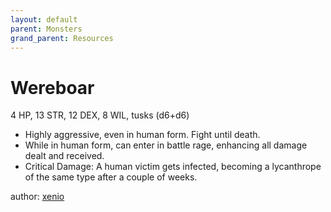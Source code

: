 ```yaml
---
layout: default
parent: Monsters
grand_parent: Resources
---
```

# Wereboar
4 HP, 13 STR, 12 DEX, 8 WIL, tusks (d6+d6)
- Highly aggressive, even in human form. Fight until death.
- While in human form, can enter in battle rage, enhancing all damage dealt and received.
- Critical Damage: A human victim gets infected, becoming a lycanthrope of the same type after a couple of weeks.

author: [xenio](https://xenioinabottle.blogspot.com)

